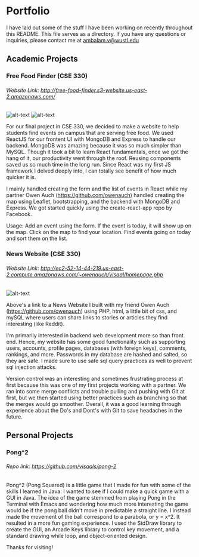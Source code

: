 # Portfolio
I have laid out some of the stuff I have been working on recently throughout this README. This file serves as a directory. If you have any questions or inquiries, please contact me at ambalam.v@wustl.edu

## Academic Projects

### Free Food Finder (CSE 330)
###### Website Link: http://free-food-finder.s3-website.us-east-2.amazonaws.com/

![alt-text](https://github.com/visaals/Portfolio/blob/master/screenshots/fff_1.png)
![alt-text](https://github.com/visaals/Portfolio/blob/master/screenshots/fff_2.png)

For our final project in CSE 330, we decided to make a website to help students find events on campus that are serving free food. We used ReactJS for our frontent UI with MongoDB and Express to handle our backend. MongoDB was amazing because it was so much simpler than MySQL. Though it took a bit to learn React fundamentals, once we got the hang of it, our productivity went through the roof. Reusing components saved us so much time in the long run. Since React was my first JS framework I delved deeply into, I can totally see benefit of how much quicker it is.

I mainly handled creating the form and the list of events in React while my partner Owen Auch (https://github.com/owenauch) handled creating the map using Leaflet, bootstrapping, and the backend with MongoDB and Express. We got started quickly using the create-react-app repo by Facebook.

Usage: Add an event using the form. If the event is today, it will show up on the map. Click on the map to find your location. Find events going on today and sort them on the list.



### News Website (CSE 330)
###### Website Link: http://ec2-52-14-44-219.us-east-2.compute.amazonaws.com/~owenauch/visaal/homepage.php

![alt-text](https://github.com/visaals/Portfolio/blob/master/screenshots/news_website.png)

Above's a link to a News Website I built with my friend Owen Auch (https://github.com/owenauch) using PHP, html, a little bit of css, and mySQL where users can share links to stories or articles they find interesting (like Reddit).

I'm primarily interested in backend web development more so than front end. Hence, my website has some good functionality such as supporting users, accounts, profile pages, databases (with foreign keys), comments, rankings, and more. Passwords in my database are hashed and salted, so they are safe. I made sure to use safe sql query practices as well to prevent sql injection attacks.

Version control was an interesting and sometimes frustrating process at first because this was one of my first projects working with a partner. We ran into some merge conflicts and trouble pulling and pushing with Git at first, but we then started using better practices such as branching so that the merges would go smoother. Overall, it was a good learning through experience about the Do's and Dont's with Git to save headaches in the future.


## Personal Projects

### Pong^2
###### Repo link: https://github.com/visaals/pong-2
Pong^2 (Pong Squared) is a little game that I made for fun with some of the skills I learned in Java. I wanted to see if I could make a quick game with a GUI in Java. The idea of the game stemmed from playing Pong in the Terminal with Emacs and wondering how much more interesting the game would be if the pong ball didn't move in predictable a straight line. I instead made the movement of the ball correspond to a parabola, or y = x^2. It resulted in a more fun gaming experience. I used the StdDraw library to create the GUI, an Arcade Keys library to control key movement, and a standard drawing while loop, and object-oriented design.





Thanks for visiting!
